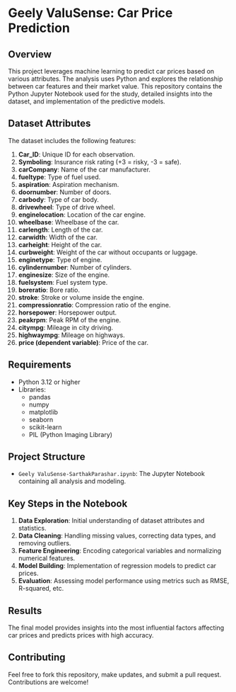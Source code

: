 # Geely ValuSense: Car Price Prediction

## Overview
This project leverages machine learning to predict car prices based on various attributes. The analysis uses Python and explores the relationship between car
features and their market value. This repository contains the Python Jupyter Notebook used for the study, detailed insights into the dataset, and
implementation of the predictive models.

## Dataset Attributes
The dataset includes the following features:

1. **Car_ID**: Unique ID for each observation.
2. **Symboling**: Insurance risk rating (+3 = risky, -3 = safe).
3. **carCompany**: Name of the car manufacturer.
4. **fueltype**: Type of fuel used.
5. **aspiration**: Aspiration mechanism.
6. **doornumber**: Number of doors.
7. **carbody**: Type of car body.
8. **drivewheel**: Type of drive wheel.
9. **enginelocation**: Location of the car engine.
10. **wheelbase**: Wheelbase of the car.
11. **carlength**: Length of the car.
12. **carwidth**: Width of the car.
13. **carheight**: Height of the car.
14. **curbweight**: Weight of the car without occupants or luggage.
15. **enginetype**: Type of engine.
16. **cylindernumber**: Number of cylinders.
17. **enginesize**: Size of the engine.
18. **fuelsystem**: Fuel system type.
19. **boreratio**: Bore ratio.
20. **stroke**: Stroke or volume inside the engine.
21. **compressionratio**: Compression ratio of the engine.
22. **horsepower**: Horsepower output.
23. **peakrpm**: Peak RPM of the engine.
24. **citympg**: Mileage in city driving.
25. **highwaympg**: Mileage on highways.
26. **price (dependent variable)**: Price of the car.

## Requirements
- Python 3.12 or higher
- Libraries:
  - pandas
  - numpy
  - matplotlib
  - seaborn
  - scikit-learn
  - PIL (Python Imaging Library)

## Project Structure
- `Geely ValuSense-SarthakParashar.ipynb`: The Jupyter Notebook containing all analysis and modeling.

## Key Steps in the Notebook
1. **Data Exploration**: Initial understanding of dataset attributes and statistics.
2. **Data Cleaning**: Handling missing values, correcting data types, and removing outliers.
3. **Feature Engineering**: Encoding categorical variables and normalizing numerical features.
4. **Model Building**: Implementation of regression models to predict car prices.
5. **Evaluation**: Assessing model performance using metrics such as RMSE, R-squared, etc.

## Results
The final model provides insights into the most influential factors affecting car prices and predicts prices with high accuracy.

## Contributing
Feel free to fork this repository, make updates, and submit a pull request. Contributions are welcome!



